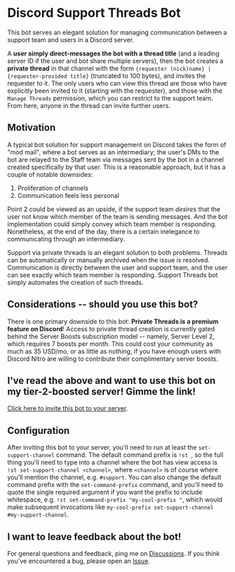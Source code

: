 # Discord Support Threads Bot

This bot serves an elegant solution for managing communication between a support team and users in a Discord server.

A **user simply direct-messages the bot with a thread title** (and a leading server ID if the user and bot share multiple servers), then the bot creates a **private thread** in that channel with the form `{requester (nick)name} | {requester-provided title}` (truncated to 100 bytes), and invites the requester to it.
The only users who can view this thread are those who have explicitly been invited to it (starting with the requester), and those with the `Manage Threads` permission, which you can restrict to the support team.
From here, anyone in the thread can invite further users.

## Motivation

A typical bot solution for support management on Discord takes the form of "mod mail", where a bot serves as an intermediary; the user's DMs to the bot are relayed to the Staff team via messages sent by the bot in a channel created specifically by that user.
This is a reasonable approach, but it has a couple of notable downsides:
1. Proliferation of channels
2. Communication feels less personal

Point 2 could be viewed as an upside, if the support team _desires_ that the user not know which member of the team is sending messages.
And the bot implementation could simply convey which team member is responding.
Nonetheless, at the end of the day, there is a certain inelegance to communicating through an intermediary.

Support via private threads is an elegant solution to both problems.
Threads can be automatically or manually archived when the issue is resolved.
Communication is directly between the user and support team, and the user can see exactly which team member is responding.
Support Threads bot simply automates the creation of such threads.

## Considerations -- should you use this bot?

There is one primary downside to this bot: **Private Threads is a premium feature on Discord**!
Access to private thread creation is currently gated behind the Server Boosts subscription model -- namely, Server Level 2, which requires 7 boosts per month.
This could cost your community as much as 35 USD/mo, or as little as nothing, if you have enough users with Discord Nitro are willing to contribute their complimentary server boosts.

## I've read the above and want to use this bot on my tier-2-boosted server! Gimme the link!

[Click here to invite this bot to your server](https://discord.com/api/oauth2/authorize?client_id=925419280776982568&permissions=343597383680&scope=bot).

## Configuration

After inviting this bot to your server, you'll need to run at least the `set-support-channel` command.
The default command prefix is `!st `, so the full thing you'll need to type into a channel where the bot has view access is `!st set-support-channel <channel>`, where `<channel>` is of course where you'll mention the channel, e.g. `#support`.
You can also change the default command prefix with the `set-command-prefix` command, and you'll need to quote the single required argument if you want the prefix to include whitespace, e.g. `!st set-command-prefix "my-cool-prefix "`, which would make subsequent invocations like `my-cool-prefix set-support-channel #my-support-channel`.

## I want to leave feedback about the bot!

For general questions and feedback, ping me on [Discussions](https://github.com/aliblong/discord-support-threads-bot/discussions). If you think you've encountered a bug, please open an [Issue](https://github.com/aliblong/discord-support-threads-bot/issues).
